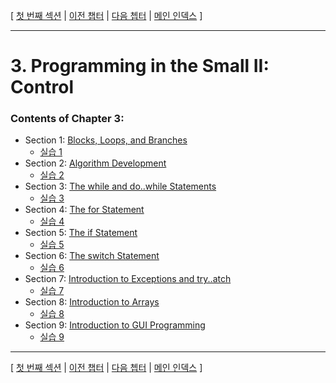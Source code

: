 [ [첫 번째 섹션](../ch03/lesson_3_1.md) | [이전 챕터](../ch02/index.md) | [다음 쳅터](../ch04/index.md) | [메인 인덱스](../index.md) ]

***

# 3. Programming in the Small II: Control

### Contents of Chapter 3:
* Section 1: [Blocks, Loops, and Branches](lesson_3_1.md)
  * [실습 1](lesson_3_1_examples.md)
* Section 2: [Algorithm Development](lesson_3_2.md)
  * [실습 2](lesson_3_2_examples.md)
* Section 3: [The while and do..while Statements](lesson_3_3.md)
  * [실습 3](lesson_3_3_examples.md)
* Section 4: [The for Statement](lesson_3_4.md)
  * [실습 4](lesson_3_4_examples.md)
* Section 5: [The if Statement](lesson_3_5.md)
  * [실습 5](lesson_3_5_examples.md)
* Section 6: [The switch Statement](lesson_3_6.md)
  * [실습 6](lesson_3_6_examples.md)
* Section 7: [Introduction to Exceptions and try..atch](lesson_3_7.md)
  * [실습 7](lesson_3_7_examples.md)
* Section 8: [Introduction to Arrays](lesson_3_8.md)
  * [실습 8](lesson_3_8_examples.md)
* Section 9: [Introduction to GUI Programming](lession_3_9.md)
  * [실습 9](lesson_3_9_examples.md)

***

[ [첫 번째 섹션](../ch03/lesson_3_1.md) | [이전 챕터](../ch02/index.md) | [다음 쳅터](../ch04/index.md) | [메인 인덱스](../index.md) ]